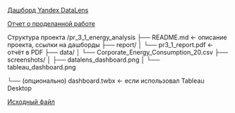 [Дашборд Yandex DataLens](https://datalens.yandex/y89nlzepnlyij)

[Отчет о проделанной работе](https://github.com/St73-oss/DEP-MGPU/tree/main/Module03/%D0%9F%D1%80%D0%B0%D0%BA%D1%82%D0%B8%D1%87%D0%B5%D1%81%D0%BA%D0%B0%D1%8F%20%D1%80%D0%B0%D0%B1%D0%BE%D1%82%D0%B0%203.1/report)

Структура проекта
/pr_3_1_energy_analysis
├── README.md              ← описание проекта, ссылки на дашборды
├── report/
│   └── pr3_1_report.pdf   ← отчёт в PDF
├── data/
│   └── Corporate_Energy_Consumption_20.csv
├── screenshots/
│   ├── datalens_dashboard.png
│   └── tableau_dashboard.png

└── (опционально) dashboard.twbx  ← если использовал Tableau Desktop

[Исходный файл](https://github.com/St73-oss/DEP-MGPU/tree/main/Module03/%D0%9F%D1%80%D0%B0%D0%BA%D1%82%D0%B8%D1%87%D0%B5%D1%81%D0%BA%D0%B0%D1%8F%20%D1%80%D0%B0%D0%B1%D0%BE%D1%82%D0%B0%203.1/data)

